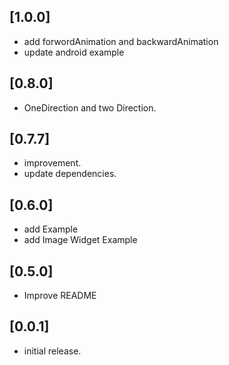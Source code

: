 ## [1.0.0]

* add forwordAnimation and backwardAnimation
* update android example

## [0.8.0]

* OneDirection and two Direction.

## [0.7.7] 

* improvement.
* update dependencies.

## [0.6.0] 

* add Example 
* add Image Widget Example

## [0.5.0] 

* Improve README

## [0.0.1] 

* initial release.
